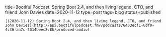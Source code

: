 
title=Bootiful Podcast: Spring Boot 2.4, and then living legend, CTO, and friend John Davies
date=2020-11-12
type=post
tags=blog
status=published
~~~~~~
[(2020-11-12) Spring Boot 2.4, and then living legend, CTO, and friend John Davies](http://api.bootifulpodcast.fm//podcasts/8453ecf1-6df9-4c36-aa7c-2614beec8c8b/produced-audio) 
            